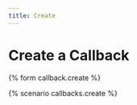 ```yaml
---
title: Create
---
```


# Create a Callback

{% form callback.create %}

{% scenario callbacks.create %}
